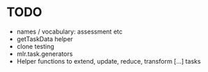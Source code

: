# TODO

* names / vocabulary: assessment etc
* getTaskData helper
* clone testing
* mlr.task.generators
* Helper functions to extend, update, reduce, transform [...] tasks
